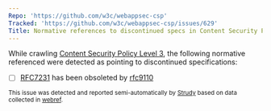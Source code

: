 ```yaml
---
Repo: 'https://github.com/w3c/webappsec-csp'
Tracked: 'https://github.com/w3c/webappsec-csp/issues/629'
Title: Normative references to discontinued specs in Content Security Policy Level 3
---
```


While crawling [Content Security Policy Level 3](https://w3c.github.io/webappsec-csp/), the following normative referenced were detected as pointing to discontinued specifications:
* [ ] [RFC7231](https://httpwg.org/specs/rfc7231.html) has been obsoleted by [rfc9110](https://httpwg.org/specs/rfc9110.html)

<sub>This issue was detected and reported semi-automatically by [Strudy](https://github.com/w3c/strudy/) based on data collected in [webref](https://github.com/w3c/webref/).</sub>
